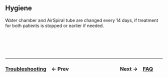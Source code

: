 ## Hygiene

Water chamber and AirSpiral tube are changed every 14 days, if treatment for both patients is stopped or earlier if needed.

<br /><br /><br /><br />

---

### [**Troubleshooting**](05%20Troubleshooting.md)&emsp;← Prev&emsp;&emsp;&emsp;&emsp;&emsp;&emsp;&emsp;&emsp;&emsp;&emsp;Next →&emsp;[**FAQ**](07%20FAQ.md)
